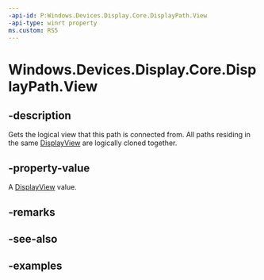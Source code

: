 ```yaml
---
-api-id: P:Windows.Devices.Display.Core.DisplayPath.View
-api-type: winrt property
ms.custom: RS5
---
```


<!-- Property syntax.
public DisplayView View { get; }
-->

# Windows.Devices.Display.Core.DisplayPath.View

## -description
Gets the logical view that this path is connected from. All paths residing in the same [DisplayView](displayview.md) are logically cloned together.

## -property-value
A [DisplayView](displayview.md) value.

## -remarks

## -see-also

## -examples
